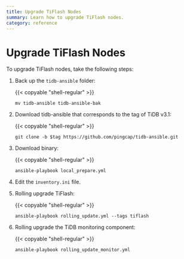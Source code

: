 ```yaml
---
title: Upgrade TiFlash Nodes
summary: Learn how to upgrade TiFlash nodes.
category: reference
---
```


# Upgrade TiFlash Nodes

To upgrade TiFlash nodes, take the following steps:

1. Back up the `tidb-ansible` folder:

    {{< copyable "shell-regular" >}}

    ```shell
    mv tidb-ansible tidb-ansible-bak
    ```

2. Download tidb-ansible that corresponds to the tag of TiDB v3.1:

    {{< copyable "shell-regular" >}}

    ```shell
    git clone -b $tag https://github.com/pingcap/tidb-ansible.git
    ```

3. Download binary:

    {{< copyable "shell-regular" >}}

    ```shell
    ansible-playbook local_prepare.yml
    ```

4. Edit the `inventory.ini` file.

5. Rolling upgrade TiFlash:

    {{< copyable "shell-regular" >}}

    ```shell
    ansible-playbook rolling_update.yml --tags tiflash
    ```

6. Rolling upgrade the TiDB monitoring component:

    {{< copyable "shell-regular" >}}

    ```shell
    ansible-playbook rolling_update_monitor.yml
    ```
